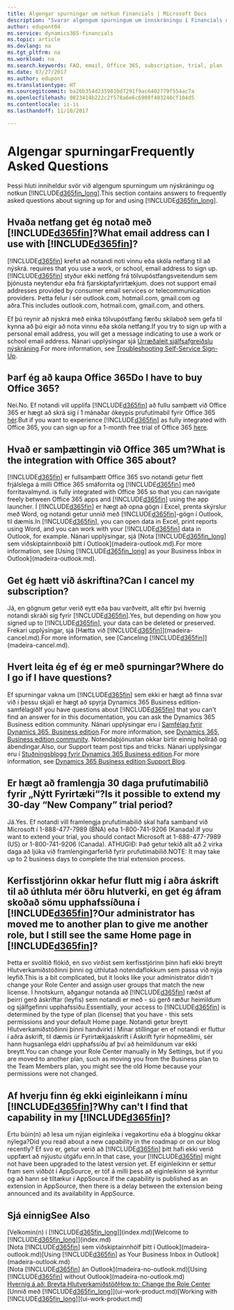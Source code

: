 ```yaml
---
title: Algengar spurningar um notkun Financials | Microsoft Docs
description: "Svarar algengum spurningum um innskráningu í Financials og hvernig skal hefjast handa."
author: edupont04
ms.service: dynamics365-financials
ms.topic: article
ms.devlang: na
ms.tgt_pltfrm: na
ms.workload: na
ms.search.keywords: FAQ, email, Office 365, subscription, trial, plan
ms.date: 07/27/2017
ms.author: edupont
ms.translationtype: HT
ms.sourcegitcommit: ba26b354d235981bd7291f9ac6402779f554ac7a
ms.openlocfilehash: 0823414b222c2f578a6e6c6908f403240cf104d5
ms.contentlocale: is-is
ms.lasthandoff: 11/10/2017

---
```

# <a name="frequently-asked-questions"></a><span data-ttu-id="b28fe-103">Algengar spurningar</span><span class="sxs-lookup"><span data-stu-id="b28fe-103">Frequently Asked Questions</span></span>
<span data-ttu-id="b28fe-104">Þessi hluti inniheldur svör við algengum spurningum um nýskráningu og notkun [!INCLUDE[d365fin_long](includes/d365fin_long_md.md)].</span><span class="sxs-lookup"><span data-stu-id="b28fe-104">This section contains answers to frequently asked questions about signing up for and using [!INCLUDE[d365fin_long](includes/d365fin_long_md.md)].</span></span>  

## <a name="what-email-address-can-i-use-with-included365finincludesd365finmdmd"></a><span data-ttu-id="b28fe-105">Hvaða netfang get ég notað með [!INCLUDE[d365fin](includes/d365fin_md.md)]?</span><span class="sxs-lookup"><span data-stu-id="b28fe-105">What email address can I use with [!INCLUDE[d365fin](includes/d365fin_md.md)]?</span></span>
[!INCLUDE[d365fin](includes/d365fin_md.md)]<span data-ttu-id="b28fe-106"> krefst að notandi noti vinnu eða skóla netfang til að nýskrá.</span><span class="sxs-lookup"><span data-stu-id="b28fe-106"> requires that you use a work, or school, email address to sign up.</span></span> [!INCLUDE[d365fin](includes/d365fin_md.md)]<span data-ttu-id="b28fe-107"> styður ekki netföng frá tölvupóstfangsveitendum sem þjónusta neytendur eða frá fjarskiptafyrirtækjum.</span><span class="sxs-lookup"><span data-stu-id="b28fe-107"> does not support email addresses provided by consumer email services or telecommunication providers.</span></span> <span data-ttu-id="b28fe-108">Þetta felur í sér outlook.com, hotmail.com, gmail.com og aðra.</span><span class="sxs-lookup"><span data-stu-id="b28fe-108">This includes outlook.com, hotmail.com, gmail.com, and others.</span></span>  

<span data-ttu-id="b28fe-109">Ef þú reynir að nýskrá með einka tölvupóstfang færðu skilaboð sem gefa til kynna að þú eigir að nota vinnu eða skóla netfang.</span><span class="sxs-lookup"><span data-stu-id="b28fe-109">If you try to sign up with a personal email address, you will get a message indicating to use a work or school email address.</span></span> <span data-ttu-id="b28fe-110">Nánari upplýsingar sjá [Úrræðaleit sjálfsafgreiðslu nýskráning](ui-troubleshoot-self-signup.md).</span><span class="sxs-lookup"><span data-stu-id="b28fe-110">For more information, see [Troubleshooting Self-Service Sign-Up](ui-troubleshoot-self-signup.md).</span></span>  

## <a name="do-i-have-to-buy-office-365"></a><span data-ttu-id="b28fe-111">Þarf ég að kaupa Office 365</span><span class="sxs-lookup"><span data-stu-id="b28fe-111">Do I have to buy Office 365?</span></span>
<span data-ttu-id="b28fe-112">Nei.</span><span class="sxs-lookup"><span data-stu-id="b28fe-112">No.</span></span> <span data-ttu-id="b28fe-113">Ef notandi vill upplifa [!INCLUDE[d365fin](includes/d365fin_md.md)] að fullu samþætt við Office 365 er hægt að skrá sig í 1 mánaðar ókeypis prufutímabil fyrir Office 365 [hér](https://products.office.com/try).</span><span class="sxs-lookup"><span data-stu-id="b28fe-113">But if you want to experience [!INCLUDE[d365fin](includes/d365fin_md.md)] as fully integrated with Office 365, you can sign up for a 1-month free trial of Office 365 [here](https://products.office.com/try).</span></span>  

## <a name="what-is-the-integration-with-office-365-about"></a><span data-ttu-id="b28fe-114">Hvað er samþættingin við Office 365 um?</span><span class="sxs-lookup"><span data-stu-id="b28fe-114">What is the integration with Office 365 about?</span></span>
[!INCLUDE[d365fin](includes/d365fin_md.md)]<span data-ttu-id="b28fe-115"> er fullsamþætt Office 365 svo notandi getur flett frjálslega á milli Office 365 smáforrita og [!INCLUDE[d365fin](includes/d365fin_md.md)] með forritavalmynd.</span><span class="sxs-lookup"><span data-stu-id="b28fe-115"> is fully integrated with Office 365 so that you can navigate freely between Office 365 apps and [!INCLUDE[d365fin](includes/d365fin_md.md)] using the app launcher.</span></span> <span data-ttu-id="b28fe-116">Í [!INCLUDE[d365fin](includes/d365fin_md.md)] er hægt að opna gögn í Excel, prenta skýrslur með Word, og notandi getur unnið með [!INCLUDE[d365fin](includes/d365fin_md.md)]-gögn í Outlook, til dæmis.</span><span class="sxs-lookup"><span data-stu-id="b28fe-116">In [!INCLUDE[d365fin](includes/d365fin_md.md)], you can open data in Excel, print reports using Word, and you can work with your [!INCLUDE[d365fin](includes/d365fin_md.md)] data in Outlook, for example.</span></span> <span data-ttu-id="b28fe-117">Nánari upplýsingar, sjá [Nota [!INCLUDE[d365fin_long](includes/d365fin_long_md.md)] sem viðskiptainnboxið þitt í Outlook](madeira-outlook.md).</span><span class="sxs-lookup"><span data-stu-id="b28fe-117">For more information, see [Using [!INCLUDE[d365fin_long](includes/d365fin_long_md.md)] as your Business Inbox in Outlook](madeira-outlook.md).</span></span>  

## <a name="can-i-cancel-my-subscription"></a><span data-ttu-id="b28fe-118">Get ég hætt við áskriftina?</span><span class="sxs-lookup"><span data-stu-id="b28fe-118">Can I cancel my subscription?</span></span>
<span data-ttu-id="b28fe-119">Já, en gögnum getur verið eytt eða þau varðveitt, allt eftir því hvernig notandi skráði sig fyrir [!INCLUDE[d365fin](includes/d365fin_md.md)].</span><span class="sxs-lookup"><span data-stu-id="b28fe-119">Yes, but depending on how you signed up to [!INCLUDE[d365fin](includes/d365fin_md.md)], your data can be deleted or preserved.</span></span> <span data-ttu-id="b28fe-120">Frekari upplýsingar, sjá [Hætta við [!INCLUDE[d365fin](includes/d365fin_md.md)]](madeira-cancel.md).</span><span class="sxs-lookup"><span data-stu-id="b28fe-120">For more information, see [Canceling [!INCLUDE[d365fin](includes/d365fin_md.md)]](madeira-cancel.md).</span></span>  

## <a name="where-do-i-go-if-i-have-questions"></a><span data-ttu-id="b28fe-121">Hvert leita ég ef ég er með spurningar?</span><span class="sxs-lookup"><span data-stu-id="b28fe-121">Where do I go if I have questions?</span></span>
<span data-ttu-id="b28fe-122">Ef spurningar vakna um [!INCLUDE[d365fin](includes/d365fin_md.md)] sem ekki er hægt að finna svar við í þessu skjali er hægt að spyrja Dynamics 365 Business edition-samfélagið</span><span class="sxs-lookup"><span data-stu-id="b28fe-122">If you have questions about [!INCLUDE[d365fin](includes/d365fin_md.md)] that you can't find an answer for in this documentation, you can ask the Dynamics 365 Business edition  community.</span></span> <span data-ttu-id="b28fe-123">Nánari upplýsingar eru í [Samfélag fyrir Dynamics 365, Business edition](https://community.dynamics.com/business).</span><span class="sxs-lookup"><span data-stu-id="b28fe-123">For more information, see [Dynamics 365, Business edition community](https://community.dynamics.com/business).</span></span> <span data-ttu-id="b28fe-124">Notendaþjónustan okkar birtir einnig hollráð og ábendingar.</span><span class="sxs-lookup"><span data-stu-id="b28fe-124">Also, our Support team post tips and tricks.</span></span> <span data-ttu-id="b28fe-125">Nánari upplýsingar eru í [Stuðningsblogg fyrir Dynamics 365 Business edition](https://blogs.msdn.microsoft.com/dyn365finsupport).</span><span class="sxs-lookup"><span data-stu-id="b28fe-125">For more information, see [Dynamics 365 Business edition  Support Blog](https://blogs.msdn.microsoft.com/dyn365finsupport).</span></span>  

## <a name="is-it-possible-to-extend-my-30-day-new-company-trial-period"></a><span data-ttu-id="b28fe-126">Er hægt að framlengja 30 daga prufutímabilið fyrir „Nýtt Fyrirtæki“?</span><span class="sxs-lookup"><span data-stu-id="b28fe-126">Is it possible to extend my 30-day “New Company” trial period?</span></span>
<span data-ttu-id="b28fe-127">Já.</span><span class="sxs-lookup"><span data-stu-id="b28fe-127">Yes.</span></span> <span data-ttu-id="b28fe-128">Ef notandi vill framlengja prufutímabilið skal hafa samband við Microsoft í 1-888-477-7989 (BNA) eða 1-800-741-9206 (Kanada).</span><span class="sxs-lookup"><span data-stu-id="b28fe-128">If you want to extend your trial, you should contact Microsoft at 1-888-477-7989 (US) or 1-800-741-9206 (Canada).</span></span> <span data-ttu-id="b28fe-129">ATHUGIÐ: Það getur tekið allt að 2 virka daga að ljúka við framlengingarferlið fyrir prufutímabilið.</span><span class="sxs-lookup"><span data-stu-id="b28fe-129">NOTE:  It may take up to 2 business days to complete the trial extension process.</span></span>  

## <a name="our-administrator-has-moved-me-to-another-plan-to-give-me-another-role-but-i-still-see-the-same-home-page-in-included365finincludesd365finmdmd"></a><span data-ttu-id="b28fe-130">Kerfisstjórinn okkar hefur flutt mig í aðra áskrift til að úthluta mér öðru hlutverki, en get ég áfram skoðað sömu upphafssíðuna í [!INCLUDE[d365fin](includes/d365fin_md.md)]?</span><span class="sxs-lookup"><span data-stu-id="b28fe-130">Our administrator has moved me to another plan to give me another role, but I still see the same Home page in [!INCLUDE[d365fin](includes/d365fin_md.md)]?</span></span>
<span data-ttu-id="b28fe-131">Þetta er svolítið flókið, en svo virðist sem kerfisstjórinn þinn hafi ekki breytt Hlutverkamiðstöðinni þinni og úthlutað notendaflokkum sem passa við nýja leyfið.</span><span class="sxs-lookup"><span data-stu-id="b28fe-131">This is a bit complicated, but it looks like your administrator didn't change your Role Center and assign user groups that match the new license.</span></span> <span data-ttu-id="b28fe-132">Í hnotskurn, aðgangur notanda að [!INCLUDE[d365fin](includes/d365fin_md.md)] ræðst af þeirri gerð áskriftar (leyfis) sem notandi er með - sú gerð ræður heimildum og sjálfgefinni upphafssíðu.</span><span class="sxs-lookup"><span data-stu-id="b28fe-132">Essentially, your access to [!INCLUDE[d365fin](includes/d365fin_md.md)] is determined by the type of plan (license) that you have - this sets permissions and your default Home page.</span></span> <span data-ttu-id="b28fe-133">Notandi getur breytt Hlutverkamiðstöðinni þinni handvirkt í Mínar stillingar en ef notandi er fluttur í aðra áskrift, til dæmis úr Fyrirtækjaáskrift í Áskrift fyrir hópmeðlimi, sér hann hugsanlega eldri upphafssíðu af því að heimildunum var ekki breytt.</span><span class="sxs-lookup"><span data-stu-id="b28fe-133">You can change your Role Center manually in My Settings, but if you are moved to another plan, such as moving you from the Business plan to the Team Members plan, you might see the old Home because your permissions were not changed.</span></span>  

## <a name="why-cant-i-find-that-capability-in-my-included365finincludesd365finmdmd"></a><span data-ttu-id="b28fe-134">Af hverju finn ég ekki eiginleikann í mínu [!INCLUDE[d365fin](includes/d365fin_md.md)]?</span><span class="sxs-lookup"><span data-stu-id="b28fe-134">Why can't I find that capability in my [!INCLUDE[d365fin](includes/d365fin_md.md)]?</span></span>
<span data-ttu-id="b28fe-135">Ertu búin(n) að lesa um nýjan eiginleika í vegakortinu eða á blogginu okkar nýlega?</span><span class="sxs-lookup"><span data-stu-id="b28fe-135">Did you read about a new capability in the roadmap or on our blog recently?</span></span> <span data-ttu-id="b28fe-136">Ef svo er, getur verið að [!INCLUDE[d365fin](includes/d365fin_md.md)] þitt hafi ekki verið uppfært að nýjustu útgáfu enn.</span><span class="sxs-lookup"><span data-stu-id="b28fe-136">In that case, your [!INCLUDE[d365fin](includes/d365fin_md.md)] might not have been upgraded to the latest version yet.</span></span> <span data-ttu-id="b28fe-137">Ef eiginleikinn er settur fram sem viðbót í AppSource, er töf á milli þess að eiginleikinn sé kynntur og að hann sé tiltækur í AppSource.</span><span class="sxs-lookup"><span data-stu-id="b28fe-137">If the capability is published as an extension in AppSource, then there is a delay between the extension being announced and its availability in AppSource.</span></span>

## <a name="see-also"></a><span data-ttu-id="b28fe-138">Sjá einnig</span><span class="sxs-lookup"><span data-stu-id="b28fe-138">See Also</span></span>
<span data-ttu-id="b28fe-139">[Velkomin(n) í [!INCLUDE[d365fin_long](includes/d365fin_long_md.md)]](index.md)</span><span class="sxs-lookup"><span data-stu-id="b28fe-139">[Welcome to [!INCLUDE[d365fin_long](includes/d365fin_long_md.md)]](index.md)</span></span>  
<span data-ttu-id="b28fe-140">[Nota [!INCLUDE[d365fin](includes/d365fin_md.md)] sem viðskiptainnhólf þitt í Outlook](madeira-outlook.md)</span><span class="sxs-lookup"><span data-stu-id="b28fe-140">[Using [!INCLUDE[d365fin](includes/d365fin_md.md)] as Your Business Inbox in Outlook](madeira-outlook.md)</span></span>  
<span data-ttu-id="b28fe-141">[Nota [!INCLUDE[d365fin](includes/d365fin_md.md)] án Outlook](madeira-no-outlook.md)</span><span class="sxs-lookup"><span data-stu-id="b28fe-141">[Using [!INCLUDE[d365fin](includes/d365fin_md.md)] without Outlook](madeira-no-outlook.md)</span></span>  
[<span data-ttu-id="b28fe-142">Hvernig á að: Breyta Hlutverkamiðstöð</span><span class="sxs-lookup"><span data-stu-id="b28fe-142">How to: Change the Role Center</span></span>](change-role.md)  
<span data-ttu-id="b28fe-143">[Unnið með [!INCLUDE[d365fin_long](includes/d365fin_long_md.md)]](ui-work-product.md)</span><span class="sxs-lookup"><span data-stu-id="b28fe-143">[Working with [!INCLUDE[d365fin_long](includes/d365fin_long_md.md)]](ui-work-product.md)</span></span>  

